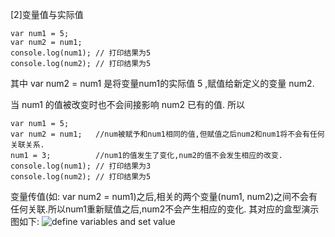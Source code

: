 [2]变量值与实际值

    var num1 = 5;
    var num2 = num1;
    console.log(num1); // 打印结果为5
    console.log(num2); // 打印结果为5

其中 var num2 = num1 是将变量num1的实际值 5 ,赋值给新定义的变量 num2.

当 num1 的值被改变时也不会间接影响 num2 已有的值.
所以

    var num1 = 5;
    var num2 = num1;   //num被赋予和num1相同的值,但赋值之后num2和num1将不会有任何关联关系.
    num1 = 3;          //num1的值发生了变化,num2的值不会发生相应的改变.
    console.log(num1); // 打印结果为3
    console.log(num2); // 打印结果为5

变量传值(如: var num2 = num1)之后,相关的两个变量(num1, num2)之间不会有任何关联.所以num1重新赋值之后,num2不会产生相应的变化.
其对应的盒型演示图如下:
![define variables and set value](http://course-image.qiniudn.com/js_basic_define_variables_and_set_value.png)

